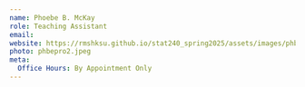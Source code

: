 ```yaml
---
name: Phoebe B. McKay
role: Teaching Assistant
email: 
website: https://rmshksu.github.io/stat240_spring2025/assets/images/phbpotd1.jpeg
photo: phbepro2.jpeg
meta:
  Office Hours: By Appointment Only
---
```

